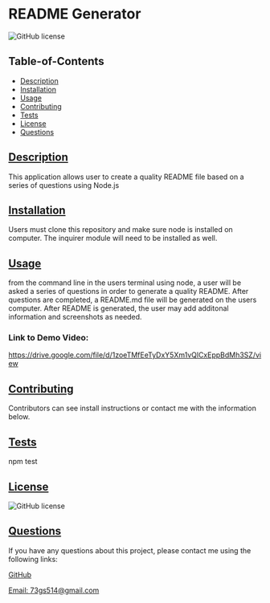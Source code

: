 # README Generator

![GitHub license](https://img.shields.io/badge/license-MIT-blue.svg)

## Table-of-Contents

- [Description](#description)
- [Installation](#installation)
- [Usage](#usage)
- [Contributing](#contributing)
- [Tests](#tests)
- [License](#license)
- [Questions](#questions)

## [Description](#table-of-contents)

This application allows user to create a quality README file based on a series of questions using Node.js

## [Installation](#table-of-contents)

Users must clone this repository and make sure node is installed on computer. The inquirer module will need to be installed as well.

## [Usage](#table-of-contents)

from the command line in the users terminal using node, a user will be asked a series of questions in order to generate a quality README. After questions are completed, a README.md file will be generated on the users computer. After README is generated, the user may add additonal information and screenshots as needed.

### Link to Demo Video:
https://drive.google.com/file/d/1zoeTMfEeTyDxY5Xm1vQlCxEppBdMh3SZ/view

## [Contributing](#table-of-contents)

Contributors can see install instructions or contact me with the information below.

## [Tests](#table-of-contents)

npm test

## [License](#table-of-contents)

![GitHub license](https://img.shields.io/badge/license-MIT-blue.svg)

## [Questions](#table-of-contents)

If you have any questions about this project, please contact me using the following links:

[GitHub](https://github.com/73gs514)

[Email: 73gs514@gmail.com](mailto:73gs514@gmail.com)